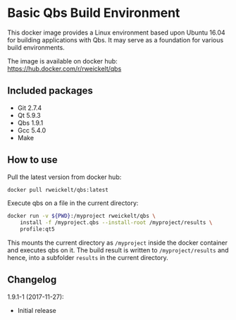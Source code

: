 Basic Qbs Build Environment
===========================

This docker image provides a Linux environment based upon Ubuntu 16.04 for
building applications with Qbs. It may serve as a foundation for various build
environments.

The image is available on docker hub: https://hub.docker.com/r/rweickelt/qbs


Included packages
-----------------

- Git 2.7.4
- Qt 5.9.3
- Qbs 1.9.1
- Gcc 5.4.0
- Make

How to use
----------

Pull the latest version from docker hub:

```sh
docker pull rweickelt/qbs:latest
```

Execute qbs on a file in the current directory:

```sh
docker run -v ${PWD}:/myproject rweickelt/qbs \
    install -f /myproject.qbs --install-root /myproject/results \
    profile:qt5
```

This mounts the current directory as ``/myproject`` inside the docker
container and executes qbs on it. The build result is written to
``/myproject/results`` and hence, into a subfolder ``results`` in the current directory.


Changelog
---------

1.9.1-1 (2017-11-27):

- Initial release
